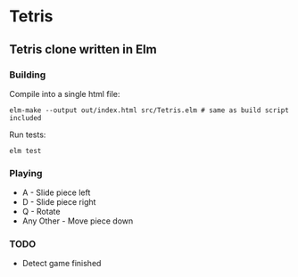 # Tetris

## Tetris clone written in Elm

### Building 

Compile into a single html file:

```
elm-make --output out/index.html src/Tetris.elm # same as build script included
```

Run tests:

```
elm test
```

### Playing
* A - Slide piece left
* D - Slide piece right
* Q - Rotate
* Any Other - Move piece down

### TODO
* Detect game finished